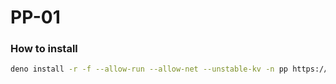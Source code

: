 # PP-01

### How to install

```sh
deno install -r -f --allow-run --allow-net --unstable-kv -n pp https://raw.githubusercontent.com/vseplet/PP-01/main/source/agent/main.ts
```
